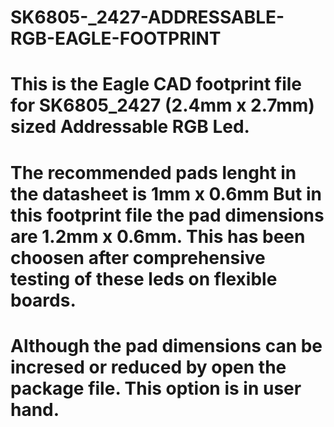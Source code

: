 # SK6805-_2427-ADDRESSABLE-RGB-EAGLE-FOOTPRINT
# This is the Eagle CAD footprint file for SK6805_2427 (2.4mm x 2.7mm) sized Addressable RGB Led. 
# The recommended pads lenght in the datasheet is 1mm x 0.6mm But in this footprint file the pad dimensions are 1.2mm x 0.6mm. This has been choosen after comprehensive testing of these leds on flexible boards. 
# Although the pad dimensions can be incresed or reduced by open the package file. This option is in user hand. 
